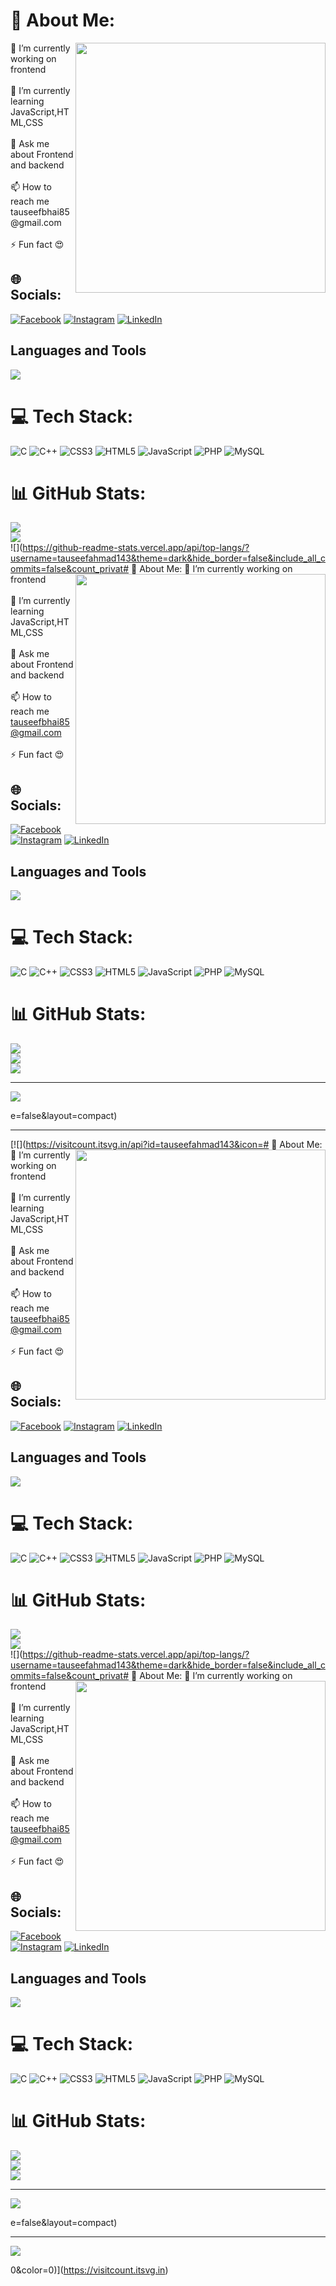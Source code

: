 # 💫 About Me:
<img align="right" width="400px" src="https://user-images.githubusercontent.com/74038190/219923809-b86dc415-a0c2-4a38-bc88-ad6cf06395a8.gif">
🔭 I’m currently working on frontend<br><br>🌱 I’m currently learning JavaScript,HTML,CSS<br><br>💬 Ask me about Frontend and backend<br><br>📫 How to reach me tauseefbhai85@gmail.com<br><br>⚡ Fun fact 😍

## 🌐 Socials:
[![Facebook](https://img.shields.io/badge/Facebook-%231877F2.svg?logo=Facebook&logoColor=white)](https://facebook.com/Tauseef%20Khan) [![Instagram](https://img.shields.io/badge/Instagram-%23E4405F.svg?logo=Instagram&logoColor=white)](https://instagram.com/tauseef_khan____07) [![LinkedIn](https://img.shields.io/badge/LinkedIn-%230077B5.svg?logo=linkedin&logoColor=white)](https://linkedin.com/in/Tauseef%20Ahmad) 

## Languages and Tools

<p align="left"> <a href="https://github.com/thinkright20"><img src="https://skillicons.dev/icons?i=c,mysql,php,vscode,github,css,html,js,nodejs,sublimetext"> </a> </p>

# 💻 Tech Stack:
![C](https://img.shields.io/badge/c-%2300599C.svg?style=for-the-badge&logo=c&logoColor=white) ![C++](https://img.shields.io/badge/c++-%2300599C.svg?style=for-the-badge&logo=c%2B%2B&logoColor=white) ![CSS3](https://img.shields.io/badge/css3-%231572B6.svg?style=for-the-badge&logo=css3&logoColor=white) ![HTML5](https://img.shields.io/badge/html5-%23E34F26.svg?style=for-the-badge&logo=html5&logoColor=white) ![JavaScript](https://img.shields.io/badge/javascript-%23323330.svg?style=for-the-badge&logo=javascript&logoColor=%23F7DF1E) ![PHP](https://img.shields.io/badge/php-%23777BB4.svg?style=for-the-badge&logo=php&logoColor=white) ![MySQL](https://img.shields.io/badge/mysql-%2300000f.svg?style=for-the-badge&logo=mysql&logoColor=white)

# 📊 GitHub Stats:
![](https://github-readme-stats.vercel.app/api?username=tauseefahmad143&theme=dark&hide_border=false&include_all_commits=false&count_private=false)<br>
![](https://github-readme-streak-stats.herokuapp.com/?user=tauseefahmad143&theme=dark&hide_border=false)<br>
![](https://github-readme-stats.vercel.app/api/top-langs/?username=tauseefahmad143&theme=dark&hide_border=false&include_all_commits=false&count_privat# 💫 About Me:
<img align="right" width="400px" src="https://user-images.githubusercontent.com/74038190/219923809-b86dc415-a0c2-4a38-bc88-ad6cf06395a8.gif">
🔭 I’m currently working on frontend<br><br>🌱 I’m currently learning JavaScript,HTML,CSS<br><br>💬 Ask me about Frontend and backend<br><br>📫 How to reach me tauseefbhai85@gmail.com<br><br>⚡ Fun fact 😍

## 🌐 Socials:
[![Facebook](https://img.shields.io/badge/Facebook-%231877F2.svg?logo=Facebook&logoColor=white)](https://facebook.com/Tauseef%20Khan) [![Instagram](https://img.shields.io/badge/Instagram-%23E4405F.svg?logo=Instagram&logoColor=white)](https://instagram.com/tauseef_khan____07) [![LinkedIn](https://img.shields.io/badge/LinkedIn-%230077B5.svg?logo=linkedin&logoColor=white)](https://linkedin.com/in/Tauseef%20Ahmad) 

## Languages and Tools

<p align="left"> <a href="https://github.com/thinkright20"><img src="https://skillicons.dev/icons?i=c,mysql,php,vscode,github,css,html,js,nodejs,sublimetext"> </a> </p>

# 💻 Tech Stack:
![C](https://img.shields.io/badge/c-%2300599C.svg?style=for-the-badge&logo=c&logoColor=white) ![C++](https://img.shields.io/badge/c++-%2300599C.svg?style=for-the-badge&logo=c%2B%2B&logoColor=white) ![CSS3](https://img.shields.io/badge/css3-%231572B6.svg?style=for-the-badge&logo=css3&logoColor=white) ![HTML5](https://img.shields.io/badge/html5-%23E34F26.svg?style=for-the-badge&logo=html5&logoColor=white) ![JavaScript](https://img.shields.io/badge/javascript-%23323330.svg?style=for-the-badge&logo=javascript&logoColor=%23F7DF1E) ![PHP](https://img.shields.io/badge/php-%23777BB4.svg?style=for-the-badge&logo=php&logoColor=white) ![MySQL](https://img.shields.io/badge/mysql-%2300000f.svg?style=for-the-badge&logo=mysql&logoColor=white)

# 📊 GitHub Stats:
![](https://github-readme-stats.vercel.app/api?username=tauseefahmad143&theme=dark&hide_border=false&include_all_commits=false&count_private=false)<br>
![](https://github-readme-streak-stats.herokuapp.com/?user=tauseefahmad143&theme=dark&hide_border=false)<br>
![](https://github-readme-stats.vercel.app/api/top-langs/?username=tauseefahmad143&theme=dark&hide_border=false&include_all_commits=false&count_private=false&layout=compact)


---
[![](https://visitcount.itsvg.in/api?id=tauseefahmad143&icon=0&color=0)](https://visitcount.itsvg.in)

<!-- Proudly created with GPRM ( https://gprm.itsvg.in ) -->
e=false&layout=compact)


---
[![](https://visitcount.itsvg.in/api?id=tauseefahmad143&icon=# 💫 About Me:
<img align="right" width="400px" src="https://user-images.githubusercontent.com/74038190/219923809-b86dc415-a0c2-4a38-bc88-ad6cf06395a8.gif">
🔭 I’m currently working on frontend<br><br>🌱 I’m currently learning JavaScript,HTML,CSS<br><br>💬 Ask me about Frontend and backend<br><br>📫 How to reach me tauseefbhai85@gmail.com<br><br>⚡ Fun fact 😍

## 🌐 Socials:
[![Facebook](https://img.shields.io/badge/Facebook-%231877F2.svg?logo=Facebook&logoColor=white)](https://facebook.com/Tauseef%20Khan) [![Instagram](https://img.shields.io/badge/Instagram-%23E4405F.svg?logo=Instagram&logoColor=white)](https://instagram.com/tauseef_khan____07) [![LinkedIn](https://img.shields.io/badge/LinkedIn-%230077B5.svg?logo=linkedin&logoColor=white)](https://linkedin.com/in/Tauseef%20Ahmad) 

## Languages and Tools

<p align="left"> <a href="https://github.com/thinkright20"><img src="https://skillicons.dev/icons?i=c,mysql,php,vscode,github,css,html,js,nodejs,sublimetext"> </a> </p>

# 💻 Tech Stack:
![C](https://img.shields.io/badge/c-%2300599C.svg?style=for-the-badge&logo=c&logoColor=white) ![C++](https://img.shields.io/badge/c++-%2300599C.svg?style=for-the-badge&logo=c%2B%2B&logoColor=white) ![CSS3](https://img.shields.io/badge/css3-%231572B6.svg?style=for-the-badge&logo=css3&logoColor=white) ![HTML5](https://img.shields.io/badge/html5-%23E34F26.svg?style=for-the-badge&logo=html5&logoColor=white) ![JavaScript](https://img.shields.io/badge/javascript-%23323330.svg?style=for-the-badge&logo=javascript&logoColor=%23F7DF1E) ![PHP](https://img.shields.io/badge/php-%23777BB4.svg?style=for-the-badge&logo=php&logoColor=white) ![MySQL](https://img.shields.io/badge/mysql-%2300000f.svg?style=for-the-badge&logo=mysql&logoColor=white)

# 📊 GitHub Stats:
![](https://github-readme-stats.vercel.app/api?username=tauseefahmad143&theme=dark&hide_border=false&include_all_commits=false&count_private=false)<br>
![](https://github-readme-streak-stats.herokuapp.com/?user=tauseefahmad143&theme=dark&hide_border=false)<br>
![](https://github-readme-stats.vercel.app/api/top-langs/?username=tauseefahmad143&theme=dark&hide_border=false&include_all_commits=false&count_privat# 💫 About Me:
<img align="right" width="400px" src="https://user-images.githubusercontent.com/74038190/219923809-b86dc415-a0c2-4a38-bc88-ad6cf06395a8.gif">
🔭 I’m currently working on frontend<br><br>🌱 I’m currently learning JavaScript,HTML,CSS<br><br>💬 Ask me about Frontend and backend<br><br>📫 How to reach me tauseefbhai85@gmail.com<br><br>⚡ Fun fact 😍

## 🌐 Socials:
[![Facebook](https://img.shields.io/badge/Facebook-%231877F2.svg?logo=Facebook&logoColor=white)](https://facebook.com/Tauseef%20Khan) [![Instagram](https://img.shields.io/badge/Instagram-%23E4405F.svg?logo=Instagram&logoColor=white)](https://instagram.com/tauseef_khan____07) [![LinkedIn](https://img.shields.io/badge/LinkedIn-%230077B5.svg?logo=linkedin&logoColor=white)](https://linkedin.com/in/Tauseef%20Ahmad) 

## Languages and Tools

<p align="left"> <a href="https://github.com/thinkright20"><img src="https://skillicons.dev/icons?i=c,mysql,php,vscode,github,css,html,js,nodejs,sublimetext"> </a> </p>

# 💻 Tech Stack:
![C](https://img.shields.io/badge/c-%2300599C.svg?style=for-the-badge&logo=c&logoColor=white) ![C++](https://img.shields.io/badge/c++-%2300599C.svg?style=for-the-badge&logo=c%2B%2B&logoColor=white) ![CSS3](https://img.shields.io/badge/css3-%231572B6.svg?style=for-the-badge&logo=css3&logoColor=white) ![HTML5](https://img.shields.io/badge/html5-%23E34F26.svg?style=for-the-badge&logo=html5&logoColor=white) ![JavaScript](https://img.shields.io/badge/javascript-%23323330.svg?style=for-the-badge&logo=javascript&logoColor=%23F7DF1E) ![PHP](https://img.shields.io/badge/php-%23777BB4.svg?style=for-the-badge&logo=php&logoColor=white) ![MySQL](https://img.shields.io/badge/mysql-%2300000f.svg?style=for-the-badge&logo=mysql&logoColor=white)

# 📊 GitHub Stats:
![](https://github-readme-stats.vercel.app/api?username=tauseefahmad143&theme=dark&hide_border=false&include_all_commits=false&count_private=false)<br>
![](https://github-readme-streak-stats.herokuapp.com/?user=tauseefahmad143&theme=dark&hide_border=false)<br>
![](https://github-readme-stats.vercel.app/api/top-langs/?username=tauseefahmad143&theme=dark&hide_border=false&include_all_commits=false&count_private=false&layout=compact)


---
[![](https://visitcount.itsvg.in/api?id=tauseefahmad143&icon=0&color=0)](https://visitcount.itsvg.in)

<!-- Proudly created with GPRM ( https://gprm.itsvg.in ) -->
e=false&layout=compact)


---
[![](https://visitcount.itsvg.in/api?id=tauseefahmad143&icon=0&color=0)](https://visitcount.itsvg.in)

<!-- Proudly created with GPRM ( https://gprm.itsvg.in ) -->
0&color=0)](https://visitcount.itsvg.in)

<!-- Proudly created with GPRM ( https://gprm.itsvg.in ) -->
